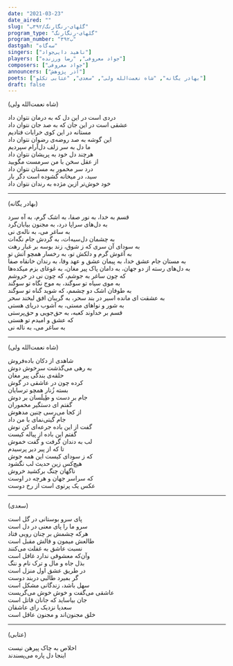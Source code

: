 ```yaml
---
date: "2021-03-23"
date_aired: ""
slug: "گلهای-رنگارنگ/۳۹۲ب"
program_type: "گلهای-رنگارنگ"
program_number: "۳۹۲ب"
dastgah: "سه‌گاه"
singers: ["ناهید دایی‌جواد"]
players: ["جواد معروفی", "رضا ورزنده"]
composers: ["جواد معروفی"]
announcers: ["آذر پژوهش"]
poets: ["بهادر یگانه", "شاه نعمت‌الله ولی", "سعدی", "عتابی تکلو"]
draft: false
---
```


(شاه نعمت‌الله ولی)  

دردی است در این دل که به درمان نتوان داد  
عشقی است در این جان که به صد جان نتوان داد  
مستانه در این کوی خرابات فتادیم  
این گوشه به صد روضه‌ی رضوان نتوان داد  
ما دل به سر زلف دل‌آرام سپردیم  
هرچند دل خود به پریشان نتوان داد  
از عقل سخن با من سرمست مگویید  
درد سر مخمور به مستان نتوان داد  
سید، در میخانه گشوده است دگر بار  
خود خوش‌تر ازین مژده به رندان نتوان داد  

---  

(بهادر یگانه)  

قسم به خدا، به نور صفا، به اشک گرم، به آه سرد  
به دل‌های سراپا درد، به مجنون بیابان‌گرد  
به ساغر می، به ناله‌ی نی  
به چشمان دل‌سیه‌ات، به گردش جام نگه‌ات  
به سودای آن سری که ز شوق، زند بوسه بر غبار رهت  
به آغوش گرم و دلکش تو، به رخسار همچو آتش تو  
به مستان جام عشق خدا، به پیمان عشق و عهد وفا، به رندان خانقاه صفا  
به دل‌های رسته از دو جهان، به دامان پاک پیر مغان، به غوغای بزم میکده‌ها  
که چون ساغر به جوشم، که چون نی در خروشم  
به موی سیاه تو سوگند، به موج نگاه تو سوگند  
به طوفان اشک دو چشمم، که شوید گناه تو سوگند  
به عشقت ای مانده اسیر در بند سحر، به گریبان افق لبخند سحر  
به شور و نواهای مستی، به آشوب دریای هستی  
قسم بر خداوند کعبه، به حق‌جویی و حق‌پرستی  
که عشق و امیدم تو هستی  
به ساغر می، به ناله نی  

---  

(شاه نعمت‌الله ولی)  

شاهدی از دکان باده‌فروش  
به رهی می‌گذشت سرخوش دوش  
حلقه‌ی بندگی پیر مغان  
کرده چون در عاشقی در گوش  
بسته زُنار همچو ترسایان  
جام بر دست و طِیلَسان بر دوش  
گفتم ای دستگیر مخموران  
از کجا می‌رسی چنین مدهوش  
جام گیتی‌نمای با من داد  
گفت از این باده جرعه‌ای کن نوش  
گفتم این باده از پیاله کیست  
لب به دندان گرفت و گفت خموش  
تا که از پیر دیر پرسیدم  
که ز سودای کیست این همه جوش  
هیچ‌کس زین حدیث لب نگشود  
ناگهان چنگ برکشید خروش  
که سراسر جهان و هرچه در اوست  
عکس یک پرتوی است از رخ دوست  

---  

(سعدی)  

پای سرو بوستانی در گل است  
سرو ما را پای معنی در دل است  
هرکه چشمش بر چنان رویی فتاد  
طالعش میمون و فالش مقبل است  
نسبت عاشق به غفلت می‌کنند  
وآن‌که معشوقی ندارد غافل است  
بذل جاه و مال و ترک نام و ننگ  
در طریق عشق اول منزل است  
گر بمیرد طالبی دربند دوست  
سهل باشد، زندگانی مشکل است  
عاشقی می‌گفت و خوش خوش می‌گریست  
جان بیاساید که جانان قاتل است  
سعدیا نزدیک رای عاشقان  
خلق مجنون‌اند و مجنون عاقل است  

---  

(عتابی)  

اخلاص به چاک پیرهن نیست  
اینجا دل پاره می‌پسندند  
